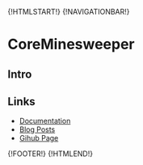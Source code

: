 {!HTMLSTART!}
{!NAVIGATIONBAR!}

# CoreMinesweeper

## Intro 

## Links

* [Documentation](./doxygen/index.html)
* [Blog Posts](./posts/)
* [Gihub Page](https://www.github.com/AmazingCow-Game-Core/CoreMinesweeper/)


{!FOOTER!}
{!HTMLEND!}
